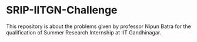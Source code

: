 # SRIP-IITGN-Challenge
This repository is about the problems given by professor Nipun Batra for the qualification of Summer Research Internship at IIT Gandhinagar.
